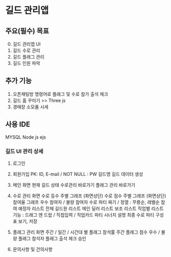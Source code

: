 # 길드 관리앱

## 주요(필수) 목표

0. 길드 관리앱 UI
1. 길드 수로 관리
2. 길드 플래그 관리
3. 길드 인원 파악


## 추가 기능

1. 오픈채팅방 명령어로 플래그 및 수로 참가 출석 채크
2. 길드 홈 꾸미기 >> Three js
3. 경매장 소모품 시세

## 사용 IDE

MYSQL
Node js
ejs

### 길드 UI 관리 상세

1. 로그인

2. 회원가입
    PK: ID, E-mail / NOT NULL : PW 길드명
    길드 데이터 생성

3. 메인 화면
    현재 길드 상태
    수로관리 바로가기
    플래그 관리 바로가기

4. 수로 관리 화면
    수로 등수 주별 그래프 (화면상단)
    수로 점수 주별 그래프 (화면상단)
    참여율 그래프
    우수 참여자 / 불량 참여자
    수로 파티 짜기 / 정열 : 무릉순, 레벨순
        참여 예정자 리스트
        전체 길드원 리스트
            메인 딜러 리스트
            보조 리스트
            직업별 리스트
        기능 : 드래그 엔 드랍 / 직접입력 / 직업카드
        파티 시너지 설명
        최종 수로 파티 구성표 보기, 저장

5. 플래그 관리 화면
    주간 / 일간 / 시간대 별 플래그 참석률
    주간 플래그 점수
    우수 / 불량 플래그 참석자
    플래그 출석 체크 승인

6. 문의사항 및 건의사항

